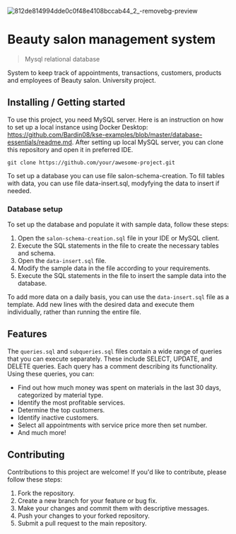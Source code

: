 ![812de814994dde0c0f48e4108bccab44_2_-removebg-preview](https://github.com/varvara-chornomorets/sql-project/assets/118897631/b487df22-dc9b-4652-9728-ae4188a61724)

# Beauty salon management system
> Mysql relational database

System to keep track of appointments, transactions, customers, products and employees of Beauty salon. University project.

## Installing / Getting started

To use this project, you need MySQL server. Here is an instruction on how to set up a local instance using Docker Desktop: https://github.com/Bardin08/kse-examples/blob/master/database-essentials/readme.md.
After setting up local MySQL server, you can clone this repository and open it in preferred IDE.
```shell
git clone https://github.com/your/awesome-project.git
```
To set up a database you can use file salon-schema-creation. To fill tables with data, you can use file data-insert.sql, modyfying the data to insert if needed.

### Database setup


To set up the database and populate it with sample data, follow these steps:

1. Open the `salon-schema-creation.sql` file in your IDE or MySQL client.
2. Execute the SQL statements in the file to create the necessary tables and schema.
3. Open the `data-insert.sql` file.
4. Modify the sample data in the file according to your requirements.
5. Execute the SQL statements in the file to insert the sample data into the database.

To add more data on a daily basis, you can use the `data-insert.sql` file as a template. Add new lines with the desired data and execute them individually, rather than running the entire file.

## Features

The `queries.sql` and `subqueries.sql` files contain a wide range of queries that you can execute separately. These include SELECT, UPDATE, and DELETE queries. Each query has a comment describing its functionality. Using these queries, you can:

- Find out how much money was spent on materials in the last 30 days, categorized by material type.
- Identify the most profitable services.
- Determine the top customers.
- Identify inactive customers.
- Select all appointments with service price more then set number.
- And much more!

## Contributing

Contributions to this project are welcome! If you'd like to contribute, please follow these steps:

1. Fork the repository.
2. Create a new branch for your feature or bug fix.
3. Make your changes and commit them with descriptive messages.
4. Push your changes to your forked repository.
5. Submit a pull request to the main repository.
